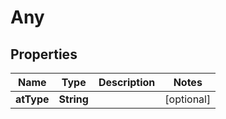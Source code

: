 

# Any


## Properties

Name | Type | Description | Notes
------------ | ------------- | ------------- | -------------
**atType** | **String** |  |  [optional]



